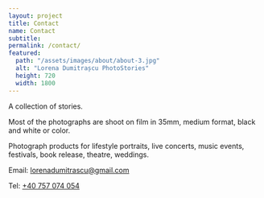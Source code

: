 ```yaml
---
layout: project
title: Contact
name: Contact
subtitle:
permalink: /contact/
featured:
  path: "/assets/images/about/about-3.jpg"
  alt: "Lorena Dumitrașcu PhotoStories"
  height: 720
  width: 1800
---
```


A collection of stories.

Most of the photographs are shoot on film in 35mm, medium format,
black and white or color.

Photograph products for lifestyle portraits, live concerts,
music events, festivals, book release, theatre, weddings.

Email: [lorenadumitrascu@gmail.com](mailto:lorenadumitrascu@gmail.com)

Tel: [+40 757 074 054](tel:+40757074054)